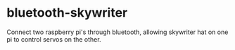 # bluetooth-skywriter
Connect two raspberry pi's through bluetooth, allowing skywriter hat on one pi to control servos on the other.

